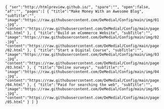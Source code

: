 `{
     "ser":"http://htmlpreview.github.io/",
     "spare":"",
     "open":false,
     "af":"",
     "pages":[
         {
             "title":"Make Money With an Awesome Blog",
             "subTitle":"",
             "image":"https://raw.githubusercontent.com/DeMedial/Config/main/img/01.jpg",
             "content":"https://raw.githubusercontent.com/DeMedial/Config/main/page/01.html"
         },
         {
             "title":"Build an eCommerce Website",
             "subTitle":"",
             "image":"https://raw.githubusercontent.com/DeMedial/Config/main/img/02.jpg",
             "content":"https://raw.githubusercontent.com/DeMedial/Config/main/page/02.html"
         },
         {
             "title":"Start a Digital Course",
             "subTitle":"",
             "image":"https://raw.githubusercontent.com/DeMedial/Config/main/img/03.jpg",
             "content":"https://raw.githubusercontent.com/DeMedial/Config/main/page/03.html"
         },
         {
             "title":"Online surveys",
             "subTitle":"",
             "image":"https://raw.githubusercontent.com/DeMedial/Config/main/img/04.jpg",
             "content":"https://raw.githubusercontent.com/DeMedial/Config/main/page/04.html"
         },
         {
             "title":"Paid for searching the web",
             "subTitle":"",
             "image":"https://raw.githubusercontent.com/DeMedial/Config/main/img/05.jpg",
             "content":"https://raw.githubusercontent.com/DeMedial/Config/main/page/05.html"
         }
     ]
 }`
